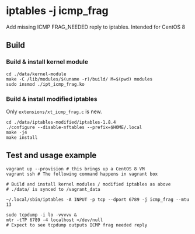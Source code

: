 # iptables -j icmp_frag

Add missing ICMP FRAG_NEEDED reply to iptables. Intended for CentOS 8


## Build

### Build & install kernel module
```
cd ./data/kernel-module
make -C /lib/modules/$(uname -r)/build/ M=$(pwd) modules
sudo insmod ./ipt_icmp_frag.ko
```

### Build & install modified iptables

Only `extensions/xt_icmp_frag.c` is new.

```
cd ./data/iptables-modified/iptables-1.8.4
./configure --disable-nftables --prefix=$HOME/.local
make -j4
make install
```

## Test and usage example

```
vagrant up --provision # this brings up a CentOS 8 VM
vagrant ssh # The following command happens in vagrant box

# Build and install kernel modules / modified iptables as above
# ./data/ is synced to /vagrant_data

~/.local/sbin/iptables -A INPUT -p tcp --dport 6789 -j icmp_frag --mtu 13

sudo tcpdump -i lo -vvvvv &
mtr -tTP 6789 -4 localhost >/dev/null
# Expect to see tcpdump outputs ICMP frag needed reply
```
